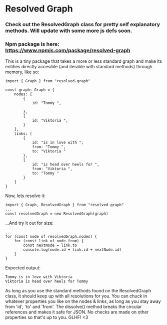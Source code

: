 # Resolved Graph

### Check out the ResolvedGraph class for pretty self explanatory methods. Will update with some more js defs soon.
### Npm package is here: https://www.npmjs.com/package/resolved-graph

This is a tiny package that takes a more or less standard graph and make its entities directly accesible (and iterable with standard methods) through memory, like so:

```
import { Graph } from "resolved-graph"

const graph: Graph = {
    nodes: [
        {
            id: "Tommy ",

        },
        {
            id: "Viktoria ",
        }
    ],
    links: [
        {
            id: "is in love with ",
            from: "Tommy ",
            to: "Viktoria "
        },
        {
            id: "is head over heels for ",
            from: "Viktoria ",
            to: "Tommy "
        }
    ]
}
```

Now, lets resolve it:
```
import { Graph, ResolvedGraph } from "resolved-graph"
...
const resolvedGraph = new ResolvedGraph(graph)
```

...And try it out for size:
```
...
for (const node of resolvedGraph.nodes) {
    for (const link of node.from) {
        const nextNode = link.to
        console.log(node.id + link.id + nextNode.id)
    }
}
```

Expected output:
```
Tommy is in love with Viktoria 
Viktoria is head over heels for Tommy
```


As long as you use the standard methods found on the ResolvedGraph class, it should keep up with all resolutions for you. You can chuck in whatever properties you like on the nodes & links, as long as you stay away from 'id', 'to' and 'from'. The dissolve() method breaks the circular references and makes it safe for JSON. No checks are made on other properties so that's up to you. GLHF! <3
